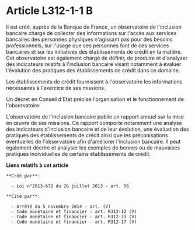 # Article L312-1-1 B

Il  est créé, auprès de la Banque de France, un observatoire de l'inclusion  bancaire chargé de collecter des informations
sur l'accès aux services  bancaires des personnes physiques n'agissant pas pour des besoins  professionnels, sur l'usage que
ces personnes font de ces services  bancaires et sur les initiatives des établissements de crédit en la  matière. Cet
observatoire est également chargé de définir, de produire  et d'analyser des indicateurs relatifs à l'inclusion bancaire
visant  notamment à évaluer l'évolution des pratiques des établissements de  crédit dans ce domaine.

Les établissements de crédit fournissent à l'observatoire les informations nécessaires à l'exercice de ses missions.

Un décret en Conseil d'Etat précise l'organisation et le fonctionnement de l'observatoire.

L'observatoire de l'inclusion bancaire publie  un rapport annuel sur la mise en œuvre de ses missions. Ce rapport  comporte
notamment une analyse des indicateurs d'inclusion bancaire et  de leur évolution, une évaluation des pratiques des
établissements de  crédit ainsi que les préconisations éventuelles de l'observatoire afin  d'améliorer l'inclusion bancaire.
Il peut également décrire et analyser  les exemples de bonnes ou de mauvaises pratiques individuelles de  certains
établissements de crédit.

**Liens relatifs à cet article**

	**Créé par**:

	  - Loi n°2013-672 du 26 juillet 2013 - art. 56

	**Cité par**:

	  - Arrêté du 5 novembre 2014 - art. (V)
	  - Code monétaire et financier - art. R312-12 (V)
	  - Code monétaire et financier - art. R312-13 (V)
	  - Code monétaire et financier - art. R312-17 (V)
